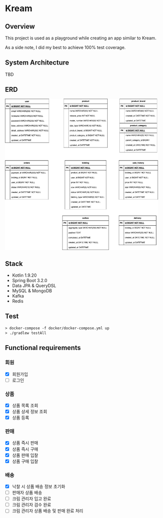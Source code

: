 # Kream

## Overview
This project is used as a playground while creating an app similar to Kream.

As a side note, I did my best to achieve 100% test coverage.

## System Architecture
TBD

## ERD
![ERD](./erd.png)

## Stack
- Kotlin 1.9.20
- Spring Boot 3.2.0
- Data JPA & QueryDSL
- MySQL & MongoDB
- Kafka
- Redis

## Test
```shell
> docker-compose -f docker/docker-compose.yml up
> ./gradlew testAll
```

## Functional requirements

### 회원
- [x] 회원가입
- [ ] 로그인

### 상품
- [x] 상품 목록 조회
- [x] 상품 상세 정보 조회
- [x] 상품 등록

### 판매
- [x] 상품 즉시 판매
- [x] 상품 즉시 구매
- [x] 상품 판매 입찰
- [x] 상품 구매 입찰

### 배송
- [x] 낙찰 시 상품 배송 정보 초기화
- [ ] 판매자 상품 배송
- [ ] 크림 관리자 입고 완료
- [ ] 크림 관리자 검수 완료
- [ ] 크림 관리자 상품 배송 및 판매 완료 처리

